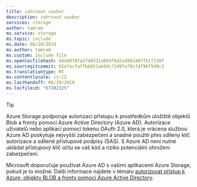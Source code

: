 ```yaml
---
title: zahrnout soubor
description: zahrnout soubor
services: storage
author: tamram
ms.service: storage
ms.topic: include
ms.date: 06/20/2019
ms.author: tamram
ms.custom: include file
ms.openlocfilehash: 44d4078fa5f48531a660f6d2ed981407fb1f230f
ms.sourcegitcommit: 82efacfaffbb051ab6dc73d9fe78c74f96f549c2
ms.translationtype: MT
ms.contentlocale: cs-CZ
ms.lasthandoff: 06/20/2019
ms.locfileid: "67302325"
---
```

> [!TIP]
> Azure Storage podporuje autorizaci přístupu k prostředkům úložiště objektů Blob a fronty pomocí Azure Active Directory (Azure AD). Autorizace uživatelů nebo aplikací pomocí tokenu OAuth 2.0, která je vrácena službou Azure AD poskytuje nejvyšší zabezpečení a snadné použití přes sdílený klíč autorizace a sdílené přístupové podpisy (SAS). S Azure AD není nutné ukládat přístupový klíč účtu se váš kód a riziko potenciální ohrožení zabezpečení.
>
> Microsoft doporučuje používat Azure AD s vašimi aplikacemi Azure Storage, pokud je to možné. Další informace najdete v tématu [autorizovat přístup k Azure, objekty BLOB a fronty pomocí Azure Active Directory](../articles/storage/common/storage-auth-aad.md).

